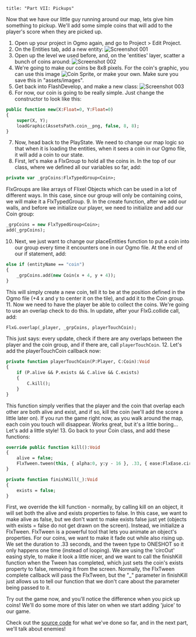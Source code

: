 ```
title: "Part VII: Pickups"
```
Now that we have our little guy running around our map, lets give him something to pickup. We'll add some simple coins that will add to the player's score when they are picked up.

1. Open up your project in Ogmo again, and go to Project > Edit Project.
2. On the Entities tab, add a new entity:
![Screenshot 001](/images/tutorial/00014.png)
3. Open up the level we used before, and, on the 'entities' layer, scatter a bunch of coins around:
![Screenshot 002](/images/tutorial/00015.png)
4. We're going to make our coins be 8x8 pixels. For the coin's graphic, you can use this image ![Coin Sprite](https://raw.githubusercontent.com/SeiferTim/HaxeFlixel-Tutorial/Part-VII/assets/images/coin.png), or make your own. Make sure you save this in "assets/images".
5. Get back into FlashDevelop, and make a new class:
![Screenshot 003](/images/tutorial/00016.png)
6. For now, our coin is going to be really simple. Just change the constructor to look like this:
```haxe
public function new(X:Float=0, Y:Float=0) 
{
	super(X, Y);
	loadGraphic(AssetsPath.coin__png, false, 8, 8);
}
```
7. Now, head back to the PlayState. We need to change our map logic so that when it is loading the entities, when it sees a coin in our Ogmo file, it will add a coin to our state.
8. First, let's make a FlxGroup to hold all the coins in. In the top of our class, where we defined all our variables so far, add:
```haxe
private var _grpCoins:FlxTypedGroup<Coin>;
```
FlxGroups are like arrays of Flixel Objects which can be used in a lot of different ways. In this case, since our group will only be containing coins, we will make it a FlxTypedGroup.
9. In the create function, after we add our walls, and before we initialize our player, we need to initialize and add our Coin group:
```haxe
_grpCoins = new FlxTypedGroup<Coin>;
add(_grpCoins);
```
10. Next, we just want to change our placeEntities function to put a coin into our group every time it encounters one in our Ogmo file. At the end of our if statement, add:
```haxe
else if (entityName == "coin")
{
	_grpCoins.add(new Coin(x + 4, y + 4));
}
```
This will simply create a new coin, tell it to be at the position defined in the Ogmo file (+4 x and y to center it on the tile), and add it to the Coin group.
11. Now we need to have the player be able to collect the coins. We're going to use an overlap check to do this. In update, after your FlxG.collide call, add:
```haxe
FlxG.overlap(_player, _grpCoins, playerTouchCoin);
```
This just says: every update, check if there are any overlaps between the player and the coin group, and if there are, call `playerTouchCoin`.
12. Let's add the playerTouchCoin callback now:
```haxe
private function playerTouchCoin(P:Player, C:Coin):Void
{
	if (P.alive && P.exists && C.alive && C.exists)
	{
		C.kill();
	}
}
```
This function simply verifies that the player and the coin that overlap each other are both alive and exist, and if so, kill the coin (we'll add the score a little later on).
If you run the game right now, as you walk around the map, each coin you touch will disappear. Works great, but it's a little boring… Let's add a little style!
13. Go back to your Coin class, and add these functions:
```haxe
override public function kill():Void
{
	alive = false;
	FlxTween.tween(this, { alpha:0, y:y - 16 }, .33, { ease:FlxEase.circOut, complete:finishKill } );
}

private function finishKill(_):Void
{
	exists = false;
}
```
First, we override the kill function - normally, by calling kill on an object, it will set both the alive and exists properties to false. In this case, we want to make alive as false, but we don't want to make exists false just yet (objects with exists = false do not get drawn on the screen). Instead, we initialize a FlxTween.
FlxTween is a powerful tool that lets you animate an object's properties. For our coins, we want to make it fade out while also rising up.
We set the duration to .33 seconds, and the tween type to ONESHOT so it only happens one time (instead of looping). We are using the 'circOut' easing style, to make it look a little nicer, and we want to call the finishKill function when the Tween has completed, which just sets the coin's exists property to false, removing it from the screen.
Normally, the FlxTween complete callback will pass the FlxTween, but the "_" parameter in finishKill just allows us to tell our function that we don't care about the parameter being passed to it.

Try out the game now, and you'll notice the difference when you pick up coins! We'll do some more of this later on when we start adding 'juice' to our game.

Check out the [source code](https://github.com/SeiferTim/HaxeFlixel-Tutorial/tree/Part-VII) for what we've done so far, and in the next part, we'll talk about enemies!
